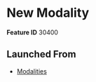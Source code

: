 # New Modality

**Feature ID** 30400

## Launched From

- [Modalities](Modalities.md)











































































